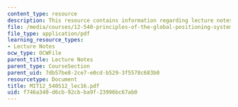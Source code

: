 ```yaml
---
content_type: resource
description: This resource contains information regarding lecture notes.
file: /media/courses/12-540-principles-of-the-global-positioning-system-spring-2012/f746a340d6cb92cbba9f23996bc67ab0_MIT12_540S12_lec16.pdf
file_type: application/pdf
learning_resource_types:
- Lecture Notes
ocw_type: OCWFile
parent_title: Lecture Notes
parent_type: CourseSection
parent_uid: 7db57be8-2ce7-e0cd-b529-3f5578c683b0
resourcetype: Document
title: MIT12_540S12_lec16.pdf
uid: f746a340-d6cb-92cb-ba9f-23996bc67ab0
---
```

